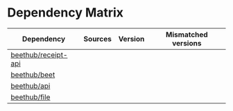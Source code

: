 # Dependency Matrix

Dependency | Sources | Version | Mismatched versions
---------- | ------- | ------- | -------------------
[beethub/receipt-api](https://github.com/beethub/receipt-api.git) |  | []() | 
[beethub/beet](https://github.com/beethub/beet.git) |  | []() | 
[beethub/api](https://github.com/beethub/api.git) |  | []() | 
[beethub/file](https://github.com/beethub/file.git) |  | []() | 
